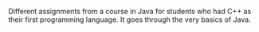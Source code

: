 Different assignments from a course in Java for students who had C++ as their first programming language. It goes through the very basics of Java.
